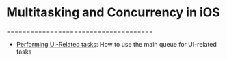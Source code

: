 # Multitasking and Concurrency in iOS
=====================================

- [Performing UI-Related tasks](#): How to use the main queue for UI-related tasks
